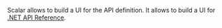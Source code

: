 Scalar allows to build a UI for the API definition.
It allows to build a UI for [.NET API Reference](https://github.com/scalar/scalar/blob/main/integrations/aspnetcore/README.md).